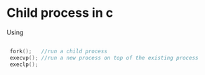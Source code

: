 # Child process in c

Using

```c

 fork();   //run a child process
 execvp(); //run a new process on top of the existing process
 execlp();

```